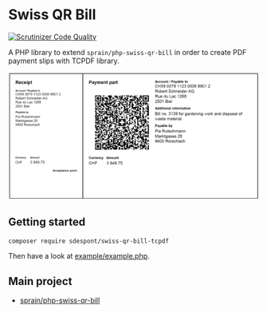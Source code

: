 # Swiss QR Bill

[![Scrutinizer Code Quality](https://scrutinizer-ci.com/g/sprain/php-swiss-qr-bill/badges/quality-score.png?b=master)](https://scrutinizer-ci.com/g/sprain/php-swiss-qr-bill/?branch=master)

A PHP library to extend ```sprain/php-swiss-qr-bill``` in order to create PDF payment slips with TCPDF library.

![Image of Swiss QR Bill example](docs/assets/example-payment-part.png)


## Getting started

```
composer require sdespont/swiss-qr-bill-tcpdf
```

Then have a look at [example/example.php](example/example.php).


## Main project

* [sprain/php-swiss-qr-bill](https://github.com/sprain/php-swiss-qr-bill)
